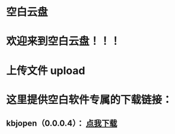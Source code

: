# 空白云盘
# 欢迎来到空白云盘！！！

# 上传文件 upload

# 这里提供空白软件专属的下载链接：

## kbjopen（0.0.0.4）： [点我下载](https://raw.githubusercontent.com/a2791595978/a2791595978.github.io/master/WebFile/kbjopen%EF%BC%880.0.0.4%EF%BC%89.exe)

